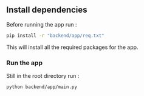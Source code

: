 ## Install dependencies
Before running the app run : 
```bash
pip install -r "backend/app/req.txt"
```
This will install all the required packages for the app.
### Run the app
Still in the root directory run : 
```bash
python backend/app/main.py
```